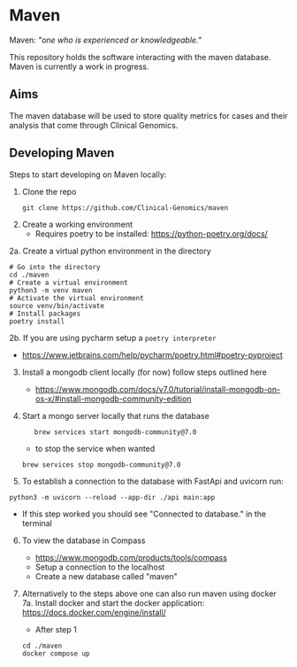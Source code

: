 # Maven
Maven: _"one who is experienced or knowledgeable."_

This repository holds the software interacting with the maven database. Maven is currently a work in progress.

## Aims

The maven database will be used to store quality metrics for cases and their analysis that come through Clinical Genomics.

## Developing Maven

Steps to start developing on Maven locally:
1. Clone the repo
   ```shell
   git clone https://github.com/Clinical-Genomics/maven
   ```
2. Create a working environment 
   - Requires poetry to be installed: https://python-poetry.org/docs/

2a. Create a virtual python environment in the directory
   ```shell
   # Go into the directory
   cd ./maven
   # Create a virtual environment
   python3 -m venv maven
   # Activate the virtual environment
   source venv/bin/activate
   # Install packages
   poetry install
   ```
2b. If you are using pycharm setup a `poetry interpreter`
   - https://www.jetbrains.com/help/pycharm/poetry.html#poetry-pyproject

3. Install a mongodb client locally (for now) follow steps outlined here
    - https://www.mongodb.com/docs/v7.0/tutorial/install-mongodb-on-os-x/#install-mongodb-community-edition
4. Start a mongo server locally that runs the database
   ```shell
      brew services start mongodb-community@7.0
   ```
      - to stop the service when wanted
   ```shell
   brew services stop mongodb-community@7.0
   ```

5. To establish a connection to the database with FastApi and uvicorn run:
```shell
python3 -m uvicorn --reload --app-dir ./api main:app
```
   - If this step worked you should see "Connected to database." in the terminal

6. To view the database in Compass
    - https://www.mongodb.com/products/tools/compass
    - Setup a connection to the localhost
    - Create a new database called "maven"

7. Alternatively to the steps above one can also run maven using docker
   7a. Install docker and start the docker application: https://docs.docker.com/engine/install/ 
      - After step 1
      ```shell
      cd ./maven
      docker compose up
      ```
